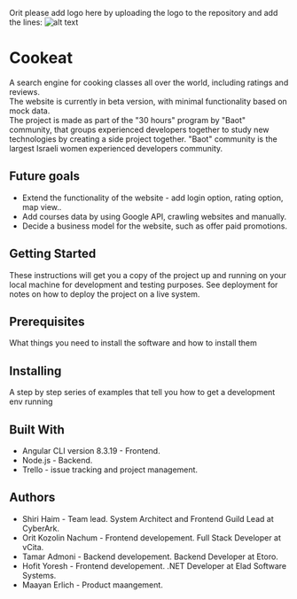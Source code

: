 Orit please add logo here by uploading the logo to the repository and add the lines:
![alt text](https://raw.githubusercontent.com/username/projectname/branch/path/to/img.png)
# Cookeat
A search engine for cooking classes all over the world, including ratings and reviews. <br/>
The website is currently in beta version, with minimal functionality based on mock data.<br/>
The project is made as part of the "30 hours" program by "Baot" community, that groups experienced developers together to study new technologies by creating a side project together.
"Baot" community is the largest Israeli women experienced developers community.
## Future goals
* Extend the functionality of the website - add login option, rating option, map view..
* Add courses data by using Google API, crawling websites and manually. 
* Decide a business model for the website, such as offer paid promotions.
## Getting Started
These instructions will get you a copy of the project up and running on your local machine for development and testing purposes. See deployment for notes on how to deploy the project on a live system.
## Prerequisites
What things you need to install the software and how to install them 
## Installing
A step by step series of examples that tell you how to get a development env running
## Built With
* Angular CLI version 8.3.19 - Frontend.
* Node.js - Backend.
* Trello - issue tracking and project management.
## Authors
* Shiri Haim - Team lead. System Architect and Frontend Guild Lead at CyberArk.
* Orit Kozolin Nachum - Frontend developement. Full Stack Developer at vCita.
* Tamar Admoni - Backend developement. Backend Developer at Etoro.
* Hofit Yoresh - Frontend developement. .NET Developer at Elad Software Systems.
* Maayan Erlich - Product maangement.

